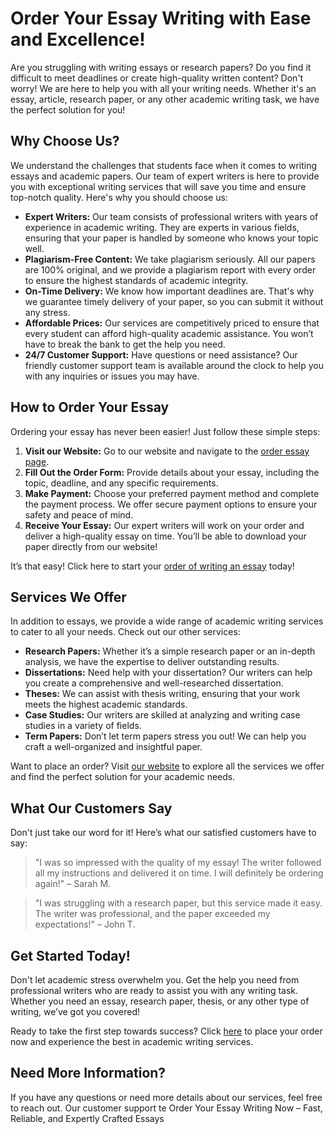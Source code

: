 <h1>Order Your Essay Writing with Ease and Excellence!</h1>

<p>Are you struggling with writing essays or research papers? Do you find it difficult to meet deadlines or create high-quality written content? Don't worry! We are here to help you with all your writing needs. Whether it's an essay, article, research paper, or any other academic writing task, we have the perfect solution for you!</p>

<h2>Why Choose Us?</h2>

<p>We understand the challenges that students face when it comes to writing essays and academic papers. Our team of expert writers is here to provide you with exceptional writing services that will save you time and ensure top-notch quality. Here's why you should choose us:</p>

<ul>
  <li><strong>Expert Writers:</strong> Our team consists of professional writers with years of experience in academic writing. They are experts in various fields, ensuring that your paper is handled by someone who knows your topic well.</li>
  <li><strong>Plagiarism-Free Content:</strong> We take plagiarism seriously. All our papers are 100% original, and we provide a plagiarism report with every order to ensure the highest standards of academic integrity.</li>
  <li><strong>On-Time Delivery:</strong> We know how important deadlines are. That's why we guarantee timely delivery of your paper, so you can submit it without any stress.</li>
  <li><strong>Affordable Prices:</strong> Our services are competitively priced to ensure that every student can afford high-quality academic assistance. You won’t have to break the bank to get the help you need.</li>
  <li><strong>24/7 Customer Support:</strong> Have questions or need assistance? Our friendly customer support team is available around the clock to help you with any inquiries or issues you may have.</li>
</ul>

<h2>How to Order Your Essay</h2>

<p>Ordering your essay has never been easier! Just follow these simple steps:</p>

<ol>
  <li><strong>Visit our Website:</strong> Go to our website and navigate to the <a href="https://tinyurl.com/topessay?keyword=order+of+writing+an+essay">order essay page</a>.</li>
  <li><strong>Fill Out the Order Form:</strong> Provide details about your essay, including the topic, deadline, and any specific requirements.</li>
  <li><strong>Make Payment:</strong> Choose your preferred payment method and complete the payment process. We offer secure payment options to ensure your safety and peace of mind.</li>
  <li><strong>Receive Your Essay:</strong> Our expert writers will work on your order and deliver a high-quality essay on time. You’ll be able to download your paper directly from our website!</li>
</ol>

<p>It’s that easy! Click here to start your <a href="https://tinyurl.com/topessay?keyword=order+of+writing+an+essay">order of writing an essay</a> today!</p>

<h2>Services We Offer</h2>

<p>In addition to essays, we provide a wide range of academic writing services to cater to all your needs. Check out our other services:</p>

<ul>
  <li><strong>Research Papers:</strong> Whether it’s a simple research paper or an in-depth analysis, we have the expertise to deliver outstanding results.</li>
  <li><strong>Dissertations:</strong> Need help with your dissertation? Our writers can help you create a comprehensive and well-researched dissertation.</li>
  <li><strong>Theses:</strong> We can assist with thesis writing, ensuring that your work meets the highest academic standards.</li>
  <li><strong>Case Studies:</strong> Our writers are skilled at analyzing and writing case studies in a variety of fields.</li>
  <li><strong>Term Papers:</strong> Don’t let term papers stress you out! We can help you craft a well-organized and insightful paper.</li>
</ul>

<p>Want to place an order? Visit <a href="https://tinyurl.com/topessay?keyword=order+of+writing+an+essay">our website</a> to explore all the services we offer and find the perfect solution for your academic needs.</p>

<h2>What Our Customers Say</h2>

<p>Don't just take our word for it! Here’s what our satisfied customers have to say:</p>

<blockquote>
  <p>"I was so impressed with the quality of my essay! The writer followed all my instructions and delivered it on time. I will definitely be ordering again!" – Sarah M.</p>
</blockquote>

<blockquote>
  <p>"I was struggling with a research paper, but this service made it easy. The writer was professional, and the paper exceeded my expectations!" – John T.</p>
</blockquote>

<h2>Get Started Today!</h2>

<p>Don't let academic stress overwhelm you. Get the help you need from professional writers who are ready to assist you with any writing task. Whether you need an essay, research paper, thesis, or any other type of writing, we’ve got you covered!</p>

<p>Ready to take the first step towards success? Click <a href="https://tinyurl.com/topessay?keyword=order+of+writing+an+essay">here</a> to place your order now and experience the best in academic writing services.</p>

<h2>Need More Information?</h2>

<p>If you have any questions or need more details about our services, feel free to reach out. Our customer support te
Order Your Essay Writing Now – Fast, Reliable, and Expertly Crafted Essays
